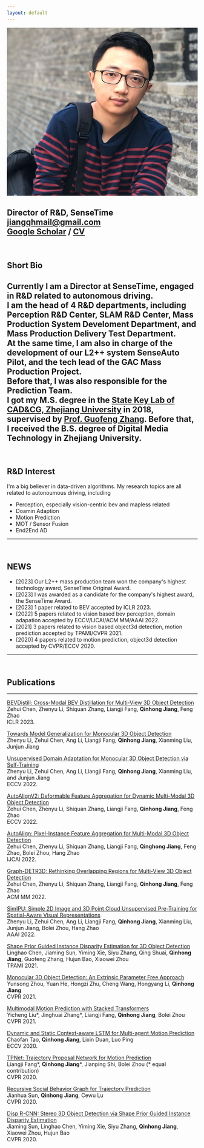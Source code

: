 ```yaml
---
layout: default
---
```


<img class="profile-picture" src="bio.jpg">

Director of R&D, SenseTime   
jiangqhmail@gmail.com   
[Google Scholar](https://scholar.google.com.hk/citations?user=yQAPc88AAAAJ&hl=zh-CN)  / [CV]()    
---   
<br/>

## Short Bio   
Currently I am a Director at SenseTime, engaged in R&D related to autonomous driving.   
I am the head of 4 R&D departments, including Perception R&D Center,  SLAM R&D Center, Mass Production System Develoment Department, and Mass Production Delivery Test Department.    
At the same time, I am also in charge of the development of our L2++ system SenseAuto Pilot, and the tech lead of the GAC Mass Production Project.    
Before that, I was also responsible for the Prediction Team.      
I got my M.S. degree in the [State Key Lab of CAD&CG, Zhejiang University](http://www.cad.zju.edu.cn/english.html) in 2018, supervised by [Prof. Guofeng Zhang](http://www.cad.zju.edu.cn/home/gfzhang/). Before that, I received the B.S. degree of Digital Media Technology in Zhejiang University.    
---   
<br/>

## R&D Interest    
I'm a big believer in data-driven algorithms. My research topics are all related to autonoumous driving, including  
- Perception, especially vision-centric bev and mapless related   
- Doamin Adaption  
- Motion Prediction   
- MOT / Sensor Fusion  
- End2End AD   
---    
<br/>

## NEWS  
- \[2023\]  Our L2++ mass production team won the company's highest technology award, SenseTime Original Award.    
- \[2023\]  I was awarded as a candidate for the company's highest award, the SenseTime Award.  
- \[2023\]  1 paper related to BEV accepted by ICLR 2023.  
- \[2022\]  5 papers related to vision based bev perception, domain adapation accepted by ECCV/IJCAI/ACM MM/AAAI 2022.  
- \[2021\]  3 papers related to vision based object3d detection, motion prediction accepted by TPAMI/CVPR 2021.  
- \[2020\]  4 papers related to motion prediction, object3d detection accepted by CVPR/ECCV 2020.  
---   
<br/>


## Publications
---  
[BEVDistill: Cross-Modal BEV Distillation for Multi-View 3D Object Detection](https://arxiv.org/pdf/2211.09386.pdf)  
Zehui Chen, Zhenyu Li, Shiquan Zhang, Liangji Fang, **Qinhong Jiang**, Feng Zhao   
ICLR 2023.  

[Towards Model Generalization for Monocular 3D Object Detection](https://arxiv.org/pdf/2205.11664.pdf)   
Zhenyu Li, Zehui Chen, Ang Li, Liangji Fang, **Qinhong Jiang**, Xianming Liu, Junjun Jiang   
   
[Unsupervised Domain Adaptation for Monocular 3D Object Detection via Self-Training](https://arxiv.org/pdf/2204.11590.pdf)    
Zhenyu Li, Zehui Chen, Ang Li, Liangji Fang, **Qinhong Jiang**, Xianming Liu, and Junjun Jiang    
ECCV 2022.   
   
[AutoAlignV2: Deformable Feature Aggregation for Dynamic Multi-Modal 3D Object Detection](https://arxiv.org/abs/2207.10316)     
Zehui Chen, Zhenyu Li, Shiquan Zhang, Liangji Fang, **Qinhong Jiang**, Feng Zhao    
ECCV 2022.   
   
[AutoAlign: Pixel-Instance Feature Aggregation for Multi-Modal 3D Object Detection](https://arxiv.org/abs/2201.06493)    
Zehui Chen, Zhenyu Li, Shiquan Zhang, Liangji Fang, **Qinghong Jiang**, Feng Zhao, Bolei Zhou, Hang Zhao   
IJCAI 2022.   
    
[Graph-DETR3D: Rethinking Overlapping Regions for Multi-View 3D Object Detection](https://arxiv.org/pdf/2204.11582.pdf)    
Zehui Chen, Zhenyu Li, Shiquan Zhang, Liangji Fang, **Qinhong Jiang**, Feng Zhao   
ACM MM 2022.   
  
[SimIPU: Simple 2D Image and 3D Point Cloud Unsupervised Pre-Training for Spatial-Aware Visual Representations](https://arxiv.org/abs/2112.04680)  
Zhenyu Li, Zehui Chen, Ang Li, Liangji Fang, **Qinhong Jiang**, Xianming Liu, Junjun Jiang, Bolei Zhou, Hang Zhao  
AAAI 2022.    
   
[Shape Prior Guided Instance Disparity Estimation for 3D Object Detection](https://ieeexplore.ieee.org/document/9419782)  
Linghao Chen, Jiaming Sun, Yiming Xie, Siyu Zhang, Qing Shuai, **Qinhong Jiang**, Guofeng Zhang, Hujun Bao, Xiaowei Zhou  
TPAMI 2021.    

[Monocular 3D Object Detection: An Extrinsic Parameter Free Approach](https://lion.sjtu.edu.cn/resource/downloadFile?filePath=/home/lion/lionweb/data/publication/text/20210331170319_802.pdf)   
Yunsong Zhou, Yuan He, Hongzi Zhu, Cheng Wang, Hongyang Li, **Qinhong Jiang**   
CVPR 2021.     

[Multimodal Motion Prediction with Stacked Transformers](https://arxiv.org/abs/2103.11624)   
Yicheng Liu\*, Jinghuai Zhang\*, Liangji Fang, **Qinhong Jiang**, Bolei Zhou    
CVPR 2021.    

[Dynamic and Static Context-aware LSTM for Multi-agent Motion Prediction](https://arxiv.org/abs/2008.00777)    
Chaofan Tao, **Qinhong Jiang**, Lixin Duan, Luo Ping    
ECCV 2020.    

[TPNet: Trajectory Proposal Network for Motion Prediction](https://arxiv.org/abs/2004.12255)  
Liangji Fang\*, **Qinhong Jiang**\*, Jianping Shi, Bolei Zhou (\* equal contribution)      
CVPR 2020.    

[Recursive Social Behavior Graph for Trajectory Prediction](https://arxiv.org/abs/2004.10402)  
Jianhua Sun, **Qinhong Jiang**, Cewu Lu  
CVPR 2020.    

[Disp R-CNN: Stereo 3D Object Detection via Shape Prior Guided Instance Disparity Estimation](https://arxiv.org/abs/2004.03572)  
Jiaming Sun, Linghao Chen, Yiming Xie, Siyu Zhang, **Qinhong Jiang**, Xiaowei Zhou, Hujun Bao   
CVPR 2020.    
<br/>
<br/>
<br/>
<br/>
<br/>
<br/>
<br/>
<br/>
<br/>
<br/>
<br/>
<br/>
<br/>
<br/>
<br/>
